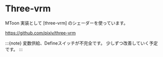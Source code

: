 # Three-vrm

MToon 実装として [three-vrm] のシェーダーを使っています。

https://github.com/pixiv/three-vrm

:::{note}
変数供給、Defineスイッチが不完全です。
少しずつ改善していく予定です。
:::
